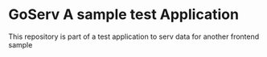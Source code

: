# GoServ A sample test Application
This repository is part of a test application to serv data for another frontend sample
